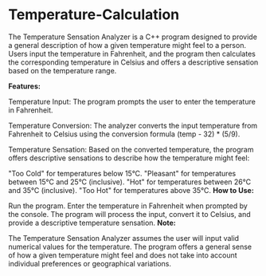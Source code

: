 # Temperature-Calculation
The Temperature Sensation Analyzer is a C++ program designed to provide a general description of how a given temperature might feel to a person. Users input the temperature in Fahrenheit, and the program then calculates the corresponding temperature in Celsius and offers a descriptive sensation based on the temperature range.

**Features:**

Temperature Input: The program prompts the user to enter the temperature in Fahrenheit.

Temperature Conversion: The analyzer converts the input temperature from Fahrenheit to Celsius using the conversion formula (temp - 32) * (5/9).

Temperature Sensation: Based on the converted temperature, the program offers descriptive sensations to describe how the temperature might feel:

"Too Cold" for temperatures below 15°C.
"Pleasant" for temperatures between 15°C and 25°C (inclusive).
"Hot" for temperatures between 26°C and 35°C (inclusive).
"Too Hot" for temperatures above 35°C.
**How to Use:**

Run the program.
Enter the temperature in Fahrenheit when prompted by the console.
The program will process the input, convert it to Celsius, and provide a descriptive temperature sensation.
**Note:**

The Temperature Sensation Analyzer assumes the user will input valid numerical values for the temperature.
The program offers a general sense of how a given temperature might feel and does not take into account individual preferences or geographical variations.
